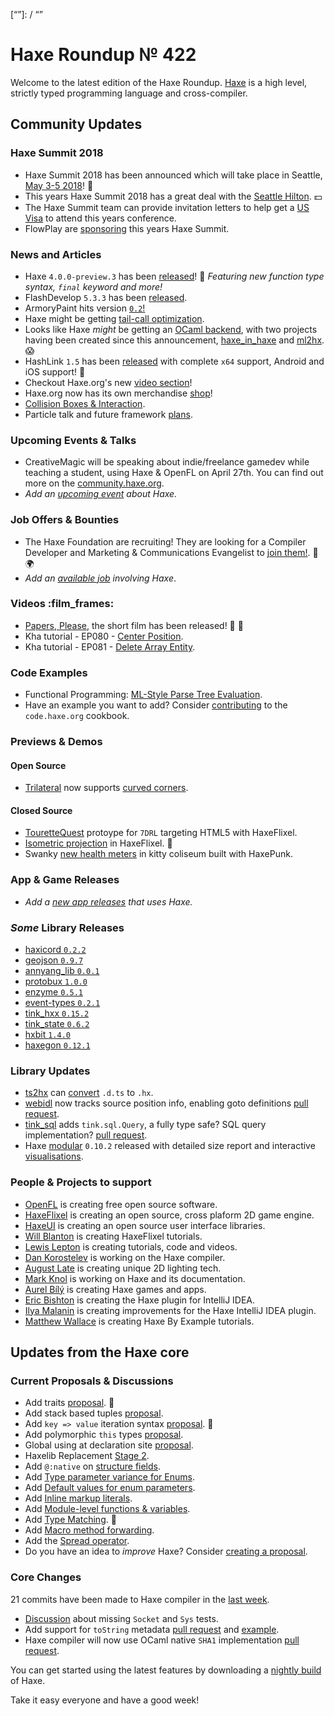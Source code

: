 [_template]: ../templates/roundup.html
[date]: / "2018-03-08 13:50:00"
[modified]: / "2018-03-08 14:15:00"
[published]: / "2018-03-08 14:35:00"
[description]: / "The latest news covering the Haxe community, featuring upcoming talks, the latest HaxeLib releases, game previews and lots more!"
[“”]: / “”

# Haxe Roundup № 422

Welcome to the latest edition of the Haxe Roundup. [Haxe](http://haxe.org/?utm_source=haxe.io) is a high level, strictly typed programming language and cross-compiler.

## Community Updates

### Haxe Summit 2018

- Haxe Summit 2018 has been announced which will take place in Seattle, [May 3-5 2018](https://summit.haxe.org/us/2018/)! :tada:
- This years Haxe Summit 2018 has a great deal with the [Seattle Hilton](https://twitter.com/HaxeSummit/status/953767955338354689). :dollar:
- The Haxe Summit team can provide invitation letters to help get a [US Visa](https://twitter.com/HaxeSummit/status/955646774101897216) to attend this years conference.
- FlowPlay are [sponsoring](http://markets.businessinsider.com/news/stocks/FlowPlay-to-Bring-Inaugural-U-S-Haxe-Summit-to-Seattle-1014968271) this years Haxe Summit.

### News and Articles

- Haxe `4.0.0-preview.3` has been [released](https://haxe.org/download/version/4.0.0-preview.3/)! :tada: _Featuring new function type syntax, `final` keyword and more!_
- FlashDevelop `5.3.3` has been [released](https://twitter.com/flashdevelop/status/966046716301594624).
- ArmoryPaint hits version [`0.2`!](https://twitter.com/luboslenco/status/968559066074288130)
- Haxe might be getting [tail-call optimization](https://twitter.com/nadako/status/967660172431773696).
- Looks like Haxe _might_ be getting an [OCaml backend](https://twitter.com/skial/status/962324583608143872), with two projects having been created since this announcement, [haxe_in_haxe](https://github.com/elnabo/haxe_in_haxe) and [ml2hx](https://github.com/nadako/ml2hx). :scream:
- HashLink `1.5` has been [released](https://github.com/HaxeFoundation/hashlink/releases/tag/1.5) with complete `x64` support, Android and iOS support! :tada:
- Checkout Haxe.org's new [video section](https://haxe.org/videos/)!
- Haxe.org now has its own merchandise [shop](https://haxe.org/foundation/shop/#!/)!
- [Collision Boxes & Interaction](https://lewislepton.com/blog/2018/03/02/collision-boxes-&-interaction/).
- Particle talk and future framework [plans](https://lewislepton.com/blog/2018/03/05/particles-&-framework-plans/).

### Upcoming Events & Talks

- CreativeMagic will be speaking about indie/freelance gamedev while teaching a student, using Haxe & OpenFL on April 27th. You can find out more on the [community.haxe.org](https://community.haxe.org/t/event-game-dev-event-in-tokyo/512/1).
- _Add an [upcoming event](https://github.com/skial/haxe.io/labels/events) about Haxe._

### Job Offers & Bounties

- The Haxe Foundation are recruiting! They are looking for a Compiler Developer and Marketing & Communications Evangelist to [join them!](https://haxe.org/blog/hf-is-recruiting/). :star2: :earth_africa:
- _Add an [available job](https://github.com/skial/haxe.io/labels/jobs) involving Haxe_.

### Videos :film_frames:

- [Papers, Please](https://www.youtube.com/watch?v=YFHHGETsxkE), the short film has been released! :star2: :tada:
- Kha tutorial - EP080 - [Center Position](https://www.youtube.com/watch?v=9IqXJZq4pyw).
- Kha tutorial - EP081 - [Delete Array Entity](https://www.youtube.com/watch?v=zrJnNAX31K4).

### Code Examples

- Functional Programming: [ML-Style Parse Tree Evaluation](https://code.haxe.org/category/functional-programming/functional-style-expression-evaluation.html).
- Have an example you want to add? Consider [contributing](https://github.com/HaxeFoundation/code-cookbook#contributing-articles) to the `code.haxe.org` cookbook.

### Previews & Demos

#### Open Source

- [Trilateral](https://github.com/nanjizal/Trilateral) now supports [curved corners](https://twitter.com/Nanjizal_net/status/970772604071088129).

#### Closed Source

- [TouretteQuest](https://twitter.com/larsiusprime/status/971266306761723904) protoype for `7DRL` targeting HTML5 with HaxeFlixel.
- [Isometric projection](https://twitter.com/JoeCreates/status/969633683962519552) in HaxeFlixel. :star2:
- Swanky [new health meters](https://twitter.com/mousemobgames/status/971059368501248000) in kitty coliseum built with HaxePunk.

### App & Game Releases

- _Add a [new app releases](https://github.com/skial/haxe.io/labels/next-roundup) that uses Haxe._

### _Some_ Library Releases

- [haxicord `0.2.2`](http://lib.haxe.org/p/Haxicord)
- [geojson `0.9.7`](http://lib.haxe.org/p/geojson)
- [annyang_lib `0.0.1`](http://lib.haxe.org/p/annyang_lib)
- [protobux `1.0.0`](http://lib.haxe.org/p/protobux)
- [enzyme `0.5.1`](http://lib.haxe.org/p/enzyme)
- [event-types `0.2.1`](http://lib.haxe.org/p/event-types)
- [tink_hxx `0.15.2`](http://lib.haxe.org/p/tink_hxx)
- [tink_state `0.6.2`](http://lib.haxe.org/p/tink_state)
- [hxbit `1.4.0`](http://lib.haxe.org/p/hxbit)
- [haxegon `0.12.1`](http://lib.haxe.org/p/haxegon)

### Library Updates

- [ts2hx](https://github.com/ncannasse/ts2hx) can [convert](https://github.com/HaxeFoundation/haxe/issues/6546#issuecomment-369977111) `.d.ts` to `.hx`.
- [webidl](https://github.com/ncannasse/webidl) now tracks source position info, enabling goto definitions [pull request](https://github.com/ncannasse/webidl/pull/4).
- [tink_sql](https://github.com/haxetink/tink_sql) adds `tink.sql.Query`, a fully type safe? SQL query implementation? [pull request](https://github.com/haxetink/tink_sql/pull/61).
- Haxe [modular](https://github.com/elsassph/haxe-modular) `0.10.2` released with detailed size report and interactive [visualisations](https://twitter.com/elsassph/status/969548430849830914).

### People & Projects to support

- [OpenFL](https://www.patreon.com/openfl) is creating free open source software.
- [HaxeFlixel](https://www.patreon.com/haxeflixel) is creating an open source, cross plaform 2D game engine.
- [HaxeUI](https://www.patreon.com/haxeui) is creating an open source user interface libraries.
- [Will Blanton](https://www.patreon.com/x01010111) is creating HaxeFlixel tutorials.
- [Lewis Lepton](https://www.patreon.com/lewislepton) is creating tutorials, code and videos.
- [Dan Korostelev](https://www.patreon.com/nadako) is working on the Haxe compiler.
- [August Late](http://www.patreon.com/augustlate) is creating unique 2D lighting tech.
- [Mark Knol](https://www.patreon.com/markknol) is working on Haxe and its documentation.
- [Aurel Bílý](https://www.patreon.com/Aurel300) is creating Haxe games and apps.
- [Eric Bishton](https://www.patreon.com/EricBishton) is creating the Haxe plugin for IntelliJ IDEA.
- [Ilya Malanin](https://www.patreon.com/mayakwd) is creating improvements for the Haxe IntelliJ IDEA plugin.
- [Matthew Wallace](https://www.patreon.com/haxeexamples) is creating Haxe By Example tutorials.

## Updates from the Haxe core

### Current Proposals & Discussions

- Add traits [proposal](https://github.com/HaxeFoundation/haxe-evolution/pull/40). :star2:
- Add stack based tuples [proposal](https://github.com/HaxeFoundation/haxe-evolution/pull/38).
- Add `key => value` iteration syntax [proposal](https://github.com/HaxeFoundation/haxe-evolution/pull/37). :star2:
- Add polymorphic `this` types [proposal](https://github.com/HaxeFoundation/haxe-evolution/pull/36).
- Global using at declaration site [proposal](https://github.com/HaxeFoundation/haxe-evolution/issues/35).
- Haxelib Replacement [Stage 2](https://github.com/HaxeFoundation/haxe-evolution/issues/34).
- Add `@:native` on [structure fields](https://github.com/HaxeFoundation/haxe-evolution/pull/32).
- Add [Type parameter variance for Enums](https://github.com/HaxeFoundation/haxe-evolution/pull/28).
- Add [Default values for enum parameters](https://github.com/HaxeFoundation/haxe-evolution/issues/27).
- Add [Inline markup literals](https://github.com/HaxeFoundation/haxe-evolution/pull/26).
- Add [Module-level functions & variables](https://github.com/HaxeFoundation/haxe-evolution/pull/24).
- Add [Type Matching](https://github.com/HaxeFoundation/haxe-evolution/pull/20). :star2:
- Add [Macro method forwarding](https://github.com/HaxeFoundation/haxe-evolution/pull/18).
- Add the [Spread operator](https://github.com/HaxeFoundation/haxe-evolution/pull/7).
- Do you have an idea to _improve_ Haxe? Consider [creating a proposal].

### Core Changes

21 commits have been made to Haxe compiler in the [last week].

- [Discussion](https://github.com/HaxeFoundation/haxe/issues/6889) about missing `Socket` and `Sys` tests.
- Add support for `toString` metadata [pull request](https://github.com/HaxeFoundation/haxe/pull/6894) and [example](https://github.com/HaxeFoundation/haxe/issues/6841#issuecomment-371237157).
- Haxe compiler will now use OCaml native `SHA1` implementation [pull request](https://github.com/HaxeFoundation/haxe/pull/6890).

You can get started using the latest features by downloading a [nightly build] of Haxe.

Take it easy everyone and have a good week!

[last week]: https://github.com/issues?utf8=%E2%9C%93&q=closed%3A2018-03-01..2018-03-08+org%3Ahaxefoundation+is%3Aclosed+
[nightly build]: http://build.haxe.org
[creating a proposal]: https://github.com/HaxeFoundation/haxe-evolution
